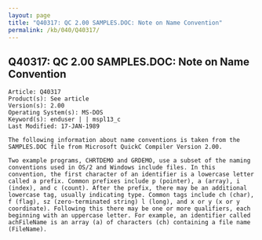 ```yaml
---
layout: page
title: "Q40317: QC 2.00 SAMPLES.DOC: Note on Name Convention"
permalink: /kb/040/Q40317/
---
```


## Q40317: QC 2.00 SAMPLES.DOC: Note on Name Convention

	Article: Q40317
	Product(s): See article
	Version(s): 2.00
	Operating System(s): MS-DOS
	Keyword(s): enduser | | mspl13_c
	Last Modified: 17-JAN-1989
	
	The following information about name conventions is taken from the
	SAMPLES.DOC file from Microsoft QuickC Compiler Version 2.00.
	
	Two example programs, CHRTDEMO and GRDEMO, use a subset of the naming
	conventions used in OS/2 and Windows include files. In this
	convention, the first character of an identifier is a lowercase letter
	called a prefix. Common prefixes include p (pointer), a (array), i
	(index), and c (count). After the prefix, there may be an additional
	lowercase tag, usually indicating type. Common tags include ch (char),
	f (flag), sz (zero-terminated string) l (long), and x or y (x or y
	coordinate). Following this there may be one or more qualifiers, each
	beginning with an uppercase letter. For example, an identifier called
	achFileName is an array (a) of characters (ch) containing a file name
	(FileName).

